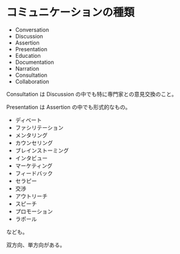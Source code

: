 # コミュニケーションの種類

- Conversation
- Discussion
- Assertion
- Presentation
- Education
- Documentation
- Narration
- Consultation
- Collaboration

Consultation は Discussion の中でも特に専門家との意見交換のこと。

Presentation は Assertion の中でも形式的なもの。

- ディベート
- ファシリテーション
- メンタリング
- カウンセリング
- ブレインストーミング
- インタビュー
- マーケティング
- フィードバック
- セラピー
- 交渉
- アウトリーチ
- スピーチ
- プロモーション
- ラポール

なども。

双方向、単方向がある。
